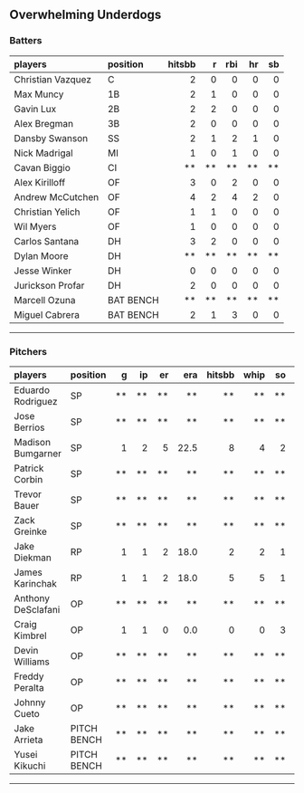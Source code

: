 ## Overwhelming Underdogs

### Batters

 
|players           |position  | hitsbb|  r| rbi| hr| sb| 
|:-----------------|:---------|------:|--:|---:|--:|--:| 
|Christian Vazquez |C         |      2|  0|   0|  0|  0| 
|Max Muncy         |1B        |      2|  1|   0|  0|  0| 
|Gavin Lux         |2B        |      2|  2|   0|  0|  0| 
|Alex Bregman      |3B        |      2|  0|   0|  0|  0| 
|Dansby Swanson    |SS        |      2|  1|   2|  1|  0| 
|Nick Madrigal     |MI        |      1|  0|   1|  0|  0| 
|Cavan Biggio      |CI        |     **| **|  **| **| **| 
|Alex Kirilloff    |OF        |      3|  0|   2|  0|  0| 
|Andrew McCutchen  |OF        |      4|  2|   4|  2|  0| 
|Christian Yelich  |OF        |      1|  1|   0|  0|  0| 
|Wil Myers         |OF        |      1|  0|   0|  0|  0| 
|Carlos Santana    |DH        |      3|  2|   0|  0|  0| 
|Dylan Moore       |DH        |     **| **|  **| **| **| 
|Jesse Winker      |DH        |      0|  0|   0|  0|  0| 
|Jurickson Profar  |DH        |      2|  0|   0|  0|  0| 
|Marcell Ozuna     |BAT BENCH |     **| **|  **| **| **| 
|Miguel Cabrera    |BAT BENCH |      2|  1|   3|  0|  0| 


* * *

### Pitchers

 
|players            |position    |  g| ip| er|  era| hitsbb| whip| so|  w| sv| 
|:------------------|:-----------|--:|--:|--:|----:|------:|----:|--:|--:|--:| 
|Eduardo Rodriguez  |SP          | **| **| **|   **|     **|   **| **| **| **| 
|Jose Berrios       |SP          | **| **| **|   **|     **|   **| **| **| **| 
|Madison Bumgarner  |SP          |  1|  2|  5| 22.5|      8|    4|  2|  0|  0| 
|Patrick Corbin     |SP          | **| **| **|   **|     **|   **| **| **| **| 
|Trevor Bauer       |SP          | **| **| **|   **|     **|   **| **| **| **| 
|Zack Greinke       |SP          | **| **| **|   **|     **|   **| **| **| **| 
|Jake Diekman       |RP          |  1|  1|  2| 18.0|      2|    2|  1|  0|  0| 
|James Karinchak    |RP          |  1|  1|  2| 18.0|      5|    5|  1|  0|  1| 
|Anthony DeSclafani |OP          | **| **| **|   **|     **|   **| **| **| **| 
|Craig Kimbrel      |OP          |  1|  1|  0|  0.0|      0|    0|  3|  0|  1| 
|Devin Williams     |OP          | **| **| **|   **|     **|   **| **| **| **| 
|Freddy Peralta     |OP          | **| **| **|   **|     **|   **| **| **| **| 
|Johnny Cueto       |OP          | **| **| **|   **|     **|   **| **| **| **| 
|Jake Arrieta       |PITCH BENCH | **| **| **|   **|     **|   **| **| **| **| 
|Yusei Kikuchi      |PITCH BENCH | **| **| **|   **|     **|   **| **| **| **| 


* * *


